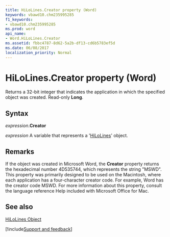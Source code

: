 ```yaml
---
title: HiLoLines.Creator property (Word)
keywords: vbawd10.chm235995285
f1_keywords:
- vbawd10.chm235995285
ms.prod: word
api_name:
- Word.HiLoLines.Creator
ms.assetid: fbbc4787-8d62-5a2b-df13-cd6b5783ef5d
ms.date: 06/08/2017
localization_priority: Normal
---
```



# HiLoLines.Creator property (Word)

Returns a 32-bit integer that indicates the application in which the specified object was created. Read-only  **Long**.


## Syntax

_expression_.**Creator**

_expression_ A variable that represents a '[HiLoLines](Word.HiLoLines.md)' object.


## Remarks

If the object was created in Microsoft Word, the  **Creator** property returns the hexadecimal number 4D535744, which represents the string "MSWD". This property was primarily designed to be used on the Macintosh, where each application has a four-character creator code. For example, Word has the creator code MSWD. For more information about this property, consult the language reference Help included with Microsoft Office for Mac.


## See also


[HiLoLines Object](Word.HiLoLines.md)

[!include[Support and feedback](~/includes/feedback-boilerplate.md)]